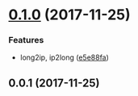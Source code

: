 <a name="0.1.0"></a>
# [0.1.0](https://github.com/mkg20001/inet-tools/compare/v0.0.1...v0.1.0) (2017-11-25)


### Features

* long2ip, ip2long ([e5e88fa](https://github.com/mkg20001/inet-tools/commit/e5e88fa))



<a name="0.0.1"></a>
## 0.0.1 (2017-11-25)



